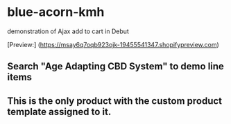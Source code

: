 # blue-acorn-kmh
demonstration of Ajax add to cart in Debut

[Preview:]  (https://msay6q7oqb923ojk-19455541347.shopifypreview.com)

## Search "Age Adapting CBD System" to demo line items
## This is the only product with the custom product template assigned to it.


